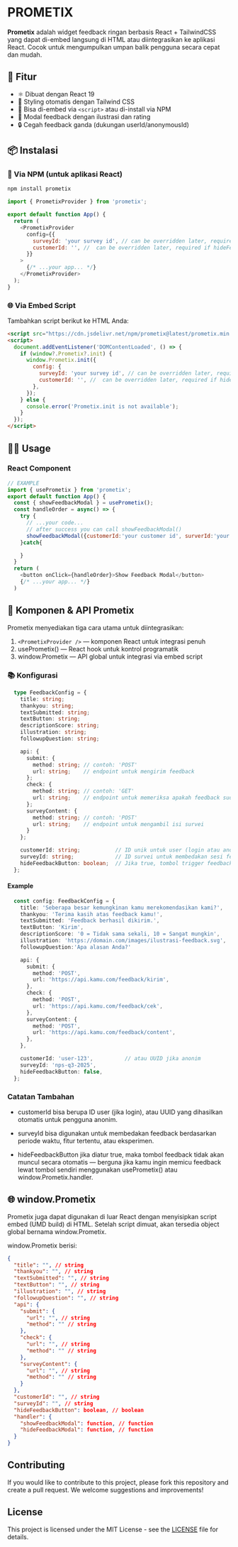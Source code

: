 # PROMETIX

**Prometix** adalah widget feedback ringan berbasis React + TailwindCSS yang dapat di-embed langsung di HTML atau diintegrasikan ke aplikasi React. Cocok untuk mengumpulkan umpan balik pengguna secara cepat dan mudah.

## 🚀 Fitur

- ⚛️ Dibuat dengan React 19
- 🎨 Styling otomatis dengan Tailwind CSS
- 🧩 Bisa di-embed via `<script>` atau di-install via NPM
- 💬 Modal feedback dengan ilustrasi dan rating
- 🔒 Cegah feedback ganda (dukungan userId/anonymousId)

## 📦 Instalasi

### 🔧 Via NPM (untuk aplikasi React)

```bash
npm install prometix
```

```javascript
import { PrometixProvider } from 'prometix';

export default function App() {
  return (
    <PrometixProvider
      config={{
        surveyId: 'your survey id', // can be overridden later, required if hideFeedbackButton is false
        customerId: '', //  can be overridden later, required if hideFeedbackButton is false
      }}
    >
      {/* ...your app... */}
    </PrometixProvider>
  );
}
```

### 🌐 Via Embed Script

Tambahkan script berikut ke HTML Anda:

```html
<script src="https://cdn.jsdelivr.net/npm/prometix@latest/prometix.min.js"></script>
<script>
  document.addEventListener('DOMContentLoaded', () => {
    if (window?.Prometix?.init) {
      window.Prometix.init({
        config: {
          surveyId: 'your survey id', // can be overridden later, required if hideFeedbackButton is false
          customerId: '', //  can be overridden later, required if hideFeedbackButton is false
        },
      });
    } else {
      console.error('Prometix.init is not available');
    }
  });
</script>
```

## 🧑‍💻 Usage

### React Component

```javascript
// EXAMPLE
import { usePrometix } from 'prometix';
export default function App() {
  const { showFeedbackModal } = usePrometix();
  const handleOrder = async() => {
    try {
      // ...your code...
      // after success you can call showFeedbackModal()
      showFeedbackModal({customerId:'your customer id', surverId:'your survey id'}); //if user has not given feedback, it will show modal
    }catch{

    }
  }
  return (
    <button onClick={handleOrder}>Show Feedback Modal</button>
    {/* ...your app... */}
  )
```

## 🧩 Komponen & API Prometix

Prometix menyediakan tiga cara utama untuk diintegrasikan:

1. `<PrometixProvider />` — komponen React untuk integrasi penuh
2. usePrometix() — React hook untuk kontrol programatik
3. window.Prometix — API global untuk integrasi via embed script

### 📚 Konfigurasi

```typeScript
  type FeedbackConfig = {
    title: string;
    thankyou: string;
    textSubmitted: string;
    textButton: string;
    descriptionScore: string;
    illustration: string;
    followupQuestion: string;

    api: {
      submit: {
        method: string; // contoh: 'POST'
        url: string;    // endpoint untuk mengirim feedback
      };
      check: {
        method: string; // contoh: 'GET'
        url: string;    // endpoint untuk memeriksa apakah feedback sudah dikirim
      };
      surveyContent: {
        method: string; // contoh: 'POST'
        url: string;    // endpoint untuk mengambil isi survei
      }
    };

    customerId: string;           // ID unik untuk user (login atau anonim)
    surveyId: string;             // ID survei untuk membedakan sesi feedback
    hideFeedbackButton: boolean;  // Jika true, tombol trigger feedback disembunyikan
  };
```

#### Example

```typeScript
  const config: FeedbackConfig = {
    title: 'Seberapa besar kemungkinan kamu merekomendasikan kami?',
    thankyou: 'Terima kasih atas feedback kamu!',
    textSubmitted: 'Feedback berhasil dikirim.',
    textButton: 'Kirim',
    descriptionScore: '0 = Tidak sama sekali, 10 = Sangat mungkin',
    illustration: 'https://domain.com/images/ilustrasi-feedback.svg',
    followupQuestion:'Apa alasan Anda?'

    api: {
      submit: {
        method: 'POST',
        url: 'https://api.kamu.com/feedback/kirim',
      },
      check: {
        method: 'POST',
        url: 'https://api.kamu.com/feedback/cek',
      },
      surveyContent: {
        method: 'POST',
        url: 'https://api.kamu.com/feedback/content',
      },
    },

    customerId: 'user-123',          // atau UUID jika anonim
    surveyId: 'nps-q3-2025',
    hideFeedbackButton: false,
  };
```

### Catatan Tambahan

- customerId bisa berupa ID user (jika login), atau UUID yang dihasilkan otomatis untuk pengguna anonim.

- surveyId bisa digunakan untuk membedakan feedback berdasarkan periode waktu, fitur tertentu, atau eksperimen.

- hideFeedbackButton jika diatur true, maka tombol feedback tidak akan muncul secara otomatis — berguna jika kamu ingin memicu feedback lewat tombol sendiri menggunakan usePrometix() atau window.Prometix.handler.

## 🌐 window.Prometix

Prometix juga dapat digunakan di luar React dengan menyisipkan script embed (UMD build) di HTML. Setelah script dimuat, akan tersedia object global bernama window.Prometix.

window.Prometix berisi:

```json
{
  "title": "", // string
  "thankyou": "", // string
  "textSubmitted": "", // string
  "textButton": "", // string
  "illustration": "", // string
  "followupQuestion": "", // string
  "api": {
    "submit": {
      "url": "", // string
      "method": "" // string
    },
    "check": {
      "url": "", // string
      "method": "" // string
    },
    "surveyContent": {
      "url": "", // string
      "method": "" // string
    }
  },
  "customerId": "", // string
  "surveyId": "", // string
  "hideFeedbackButton": boolean, // boolean
  "handler": {
    "showFeedbackModal": function, // function
    "hideFeedbackModal": function, // function
  }
}
```

## Contributing

If you would like to contribute to this project, please fork this repository and create a pull request. We welcome suggestions and improvements!

## License

This project is licensed under the MIT License - see the [LICENSE](LICENSE) file for details.

